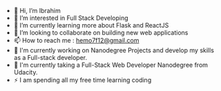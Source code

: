 - 👋 Hi, I’m Ibrahim
- 👀 I’m interested in Full Stack Developing
- 🌱 I’m currently learning more about Flask and ReactJS
- 💞️ I’m looking to collaborate on building new web applications
- 📫 How to reach me : hemo7f12@gmail.com
- 🔭 I'm currently working on Nanodegree Projects and develop my skills as a Full-stack developer.
- 🌱 I'm currently taking a Full-Stack Web Developer Nanodegree from Udacity.
- ⚡ I am spending all my free time learning coding
